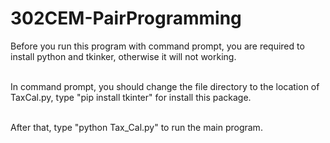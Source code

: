 # 302CEM-PairProgramming
Before you run this program with command prompt, you are required to install python and tkinker, otherwise it will not working. 

<br>In command prompt, you should change the file directory to the location of TaxCal.py, type "pip install tkinter" for install this package.

<br>After that, type "python Tax_Cal.py" to run the main program.
